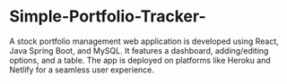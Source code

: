 # Simple-Portfolio-Tracker-
A stock portfolio management web application is developed using React, Java Spring Boot, and MySQL. It features a dashboard, adding/editing options, and a table. The app is deployed on platforms like Heroku and Netlify for a seamless user experience.
